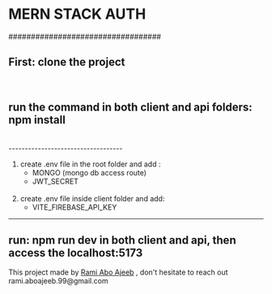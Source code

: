 
<h1>MERN STACK AUTH</h1>
##################################
<h2>First: clone the project</h2>
<br>
<h2>run the command in both client and api folders: npm install </h2>
<br>
-----------------------------------

<ol>
    <li> create .env file in the root folder and add : 
        <ul>
            <li>MONGO (mongo db access route)</li>
            <li>JWT_SECRET</li>
        </ul>
    </li>
    <br>
    <li> create .env file inside client folder and add:
        <ul>
            <li>VITE_FIREBASE_API_KEY</li>
        </ul>
    </li>
</ol>

-----------------------------------
<h2> run: npm run dev in both client and api, then access the localhost:5173</h2>

<p>This project made by <a href="https://www.linkedin.com/in/rami-abo-ajeeb-2691a0236?utm_source=share&utm_campaign=share_via&utm_content=profile&utm_medium=android_app" target="_blank" >Rami Abo Ajeeb</a> , don't hesitate to reach out rami.aboajeeb.99@gmail.com</p>
